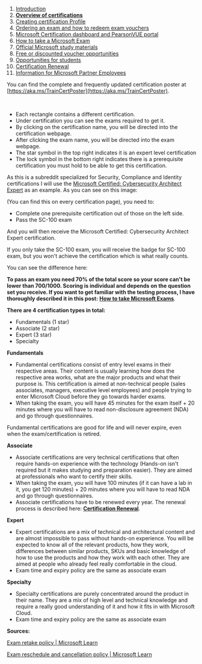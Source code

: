 1. [Introduction](1.%20Introduction.md)
2. [**Overview of certifications**](2.%20Overview%20of%20certifications.md)
3. [Creating certification Profile](3.%20Creating%20a%20certification%20profile.md)
4. [Ordering an exam and how to redeem exam vouchers](4.%20Ordering%20an%20exam%20and%20how%20to%20redeem%20exam%20vouchers.md)
5. [Microsoft Certification dashboard and PearsonVUE portal](5.%20Microsoft%20certification%20dashboard%20and%20PearsonVUE%20portal.md)
6. [How to take a Microsoft Exam](%20%20%20%20%20%20How%20to%20take%20Microsoft%20Exams.md)
7. [Official Microsoft study materials](7.%20Official%20Microsoft%20study%20materials.md)
8. [Free or discounted voucher opportunities](8.%20Free%20or%20discounted%20voucher%20opportunities.md)
9. [Opportunities for students](9.%20Opportunities%20for%20students.md)
10. [Certification Renewal](X.%20Certification%20renewal.md)
11. [Information for Microsoft Partner Employees](XI.%20Information%20for%20Microsoft%20Partner%20Employees.md)

You can find the complete and frequently updated certification poster at [https://aka.ms/TrainCertPoster](https://aka.ms/TrainCertPoster).

&#x200B;

* Each rectangle contains a different certification.
* Under certification you can see the exams required to get it.
* By clicking on the certification name, you will be directed into the certification webpage.
* After clicking the exam name, you will be directed into the exam webpage.
* The star symbol in the top right indicates it is an expert level certification
* The lock symbol in the bottom right indicates there is a prerequisite certification you must hold to be able to get this certification.

As this is a subreddit specialized for Security, Compliance and Identity certifications I will use the [Microsoft Certified: Cybersecurity Architect Expert](https://docs.microsoft.com/en-us/certifications/cybersecurity-architect-expert/?WT.mc_id=certposter_poster-wwl%3FWT.mc_id%3Dcertposter_poster-wwl) as an example. As you can see on this image:

(You can find this on every certification page), you need to:

* Complete one prerequisite certification out of those on the left side.
* Pass the SC-100 exam

And you will then receive the Microsoft Certified: Cybersecurity Architect Expert certification.

If you only take the SC-100 exam, you will receive the badge for SC-100 exam, but you won't achieve the certification which is what really counts.

You can see the difference here:

**To pass an exam you need 70% of the total score so your score can't be lower than 700/1000. Scoring is individual and depends on the question set you receive. If you want to get familiar with the testing process, I have thoroughly described it in this post:** [**How to take Microsoft Exams**](%20%20%20%20%20%20How%20to%20take%20Microsoft%20Exams.md).

**There are 4 certification types in total:**

* Fundamentals (1 star)
* Associate (2 star)
* Expert (3 star)
* Specialty

**Fundamentals**

* Fundamental certifications consist of entry level exams in their respective areas. Their content is usually learning how does the respective area works, what are the major products and what their purpose is. This certification is aimed at non-technical people (sales associates, managers, executive level employees) and people trying to enter Microsoft Cloud before they go towards harder exams.
* When taking the exam, you will have 45 minutes for the exam itself + 20 minutes where you will have to read non-disclosure agreement (NDA) and go through questionnaires.

Fundamental certifications are good for life and will never expire, even when the exam/certification is retired.

**Associate**

* Associate certifications are very technical certifications that often require hands-on experience with the technology (Hands-on isn't required but it makes studying and preparation easier). They are aimed at professionals who want to certify their skills.
* When taking the exam, you will have 100 minutes (if it can have a lab in it, you get 120 minutes) + 20 minutes where you will have to read NDA and go through questionnaires.
* Associate certifications have to be renewed every year. The renewal process is described here: [**Certification Renewal**](%20%20Certification%20Renewal.md).

**Expert**

* Expert certifications are a mix of technical and architectural content and are almost impossible to pass without hands-on experience. You will be expected to know all of the relevant products, how they work, differences between similar products, SKUs and basic knowledge of how to use the products and how they work with each other. They are aimed at people who already feel really comfortable in the cloud.
* Exam time and expiry policy are the same as associate exam

**Specialty**

* Specialty certifications are purely concentrated around the product in their name. They are a mix of high level and technical knowledge and require a really good understanding of it and how it fits in with Microsoft Cloud.
* Exam time and expiry policy are the same as associate exam

**Sources:**

[Exam retake policy | Microsoft Learn](https://learn.microsoft.com/en-us/certifications/exam-retake-policy)

[Exam reschedule and cancellation policy | Microsoft Learn](https://learn.microsoft.com/en-us/certifications/exam-reschedule-and-cancellation-policy)
